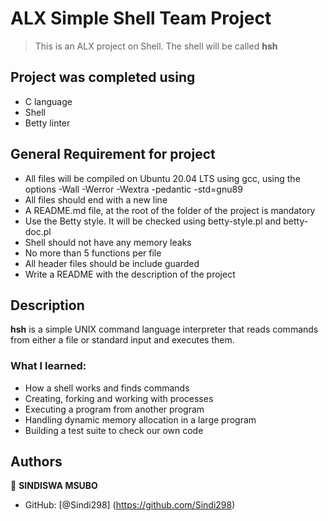 # ALX Simple Shell Team Project

> This is an ALX project on Shell. The shell will be called **hsh**

## Project was completed using

- C language
- Shell
- Betty linter

## General Requirement for project

- All files will be compiled on Ubuntu 20.04 LTS using gcc, using the options -Wall -Werror -Wextra -pedantic -std=gnu89
- All files should end with a new line
- A README.md file, at the root of the folder of the project is mandatory
- Use the Betty style. It will be checked using betty-style.pl and betty-doc.pl
- Shell should not have any memory leaks
- No more than 5 functions per file
- All header files should be include guarded
- Write a README with the description of the project


## Description ##

**hsh** is a simple UNIX command language interpreter that reads commands from either a file or standard input and executes them.

### What I learned:
* How a shell works and finds commands
* Creating, forking and working with processes
* Executing a program from another program
* Handling dynamic memory allocation in a large program
* Building a test suite to check our own code


## Authors ##

👤 **SINDISWA MSUBO**

- GitHub: [@Sindi298] (https://github.com/Sindi298)
